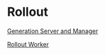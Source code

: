 # Rollout

[Generation Server and Manager](rollout/gserver.md)

[Rollout Worker](rollout/rollout_worker.md)